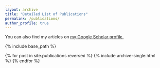```yaml
---
layout: archive
title: "Detailed List of Publications"
permalink: /publications/
author_profile: true
---
```


  You can also find my articles on <u><a href="https://scholar.google.co.in/citations?user=JyHi9OoAAAAJ&hl=en">my Google Scholar profile</a>.</u>

{% include base_path %}

{% for post in site.publications reversed %}
  {% include archive-single.html %}
{% endfor %}
